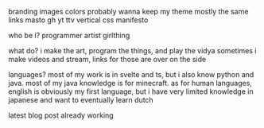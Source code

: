 branding
    images
    colors
        probably wanna keep my theme mostly the same
links
    masto
    gh
    yt
    ttv
vertical css
manifesto

who be i?
    programmer artist girlthing

what do?
    i make the art, program the things, and play the vidya
    sometimes i make videos and stream, links for those are over on the side

languages?
    most of my work is in svelte and ts, but i also know python and java. most of my java knowledge is for minecraft.
    as for human languages, english is obviously my first language, but i have very limited knowledge in japanese and want to eventually learn dutch

latest blog post
    already working